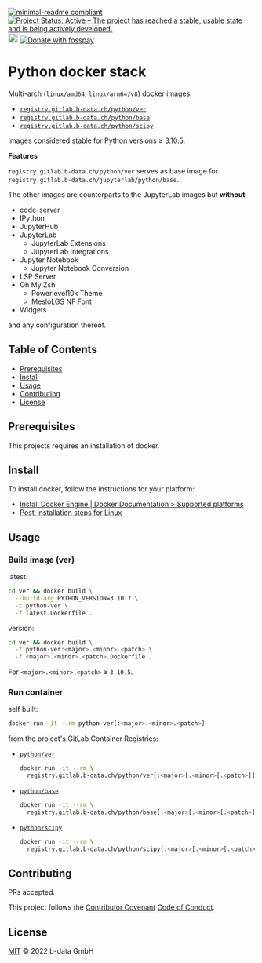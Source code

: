 [![minimal-readme compliant](https://img.shields.io/badge/readme%20style-minimal-brightgreen.svg)](https://github.com/RichardLitt/standard-readme/blob/master/example-readmes/minimal-readme.md) [![Project Status: Active – The project has reached a stable, usable state and is being actively developed.](https://www.repostatus.org/badges/latest/active.svg)](https://www.repostatus.org/#active) <a href="https://liberapay.com/benz0li/donate"><img src="https://liberapay.com/assets/widgets/donate.svg" alt="Donate using Liberapay" height="20"></a> <a href="https://benz0li.b-data.io/donate?project=1"><img src="https://benz0li.b-data.io/donate/static/donate-with-fosspay.png" alt="Donate with fosspay"></a>

# Python docker stack

Multi-arch (`linux/amd64`, `linux/arm64/v8`) docker images:

*  [`registry.gitlab.b-data.ch/python/ver`](https://gitlab.b-data.ch/python/ver/container_registry)
*  [`registry.gitlab.b-data.ch/python/base`](https://gitlab.b-data.ch/python/base/container_registry)
*  [`registry.gitlab.b-data.ch/python/scipy`](https://gitlab.b-data.ch/python/scipy/container_registry)

Images considered stable for Python versions ≥ 3.10.5.

**Features**

`registry.gitlab.b-data.ch/python/ver` serves as base image for
`registry.gitlab.b-data.ch/jupyterlab/python/base`.

The other images are counterparts to the JupyterLab images but **without**

*  code-server
*  IPython
*  JupyterHub
*  JupyterLab
    *  JupyterLab Extensions
    *  JupyterLab Integrations
*  Jupyter Notebook
    *  Jupyter Notebook Conversion
*  LSP Server
*  Oh My Zsh
    *  Powerlevel10k Theme
    *  MesloLGS NF Font
*  Widgets

and any configuration thereof.

## Table of Contents

*  [Prerequisites](#prerequisites)
*  [Install](#install)
*  [Usage](#usage)
*  [Contributing](#contributing)
*  [License](#license)

## Prerequisites

This projects requires an installation of docker.

## Install

To install docker, follow the instructions for your platform:

*  [Install Docker Engine | Docker Documentation > Supported platforms](https://docs.docker.com/engine/install/#supported-platforms)
*  [Post-installation steps for Linux](https://docs.docker.com/engine/install/linux-postinstall/)

## Usage

### Build image (ver)

latest:

```bash
cd ver && docker build \
  --build-arg PYTHON_VERSION=3.10.7 \
  -t python-ver \
  -f latest.Dockerfile .
```

version:

```bash
cd ver && docker build \
  -t python-ver:<major>.<minor>.<patch> \
  -f <major>.<minor>.<patch>.Dockerfile .
```

For `<major>.<minor>.<patch>` ≥ `3.10.5`.

### Run container

self built:

```bash
docker run -it --rm python-ver[:<major>.<minor>.<patch>]
```

from the project's GitLab Container Registries:

*  [`python/ver`](https://gitlab.b-data.ch/python/ver/container_registry)  
    ```bash
    docker run -it --rm \
      registry.gitlab.b-data.ch/python/ver[:<major>[.<minor>[.<patch>]]]
    ```
*  [`python/base`](https://gitlab.b-data.ch/python/base/container_registry)  
    ```bash
    docker run -it --rm \
      registry.gitlab.b-data.ch/python/base[:<major>[.<minor>[.<patch>]]]
    ```
*  [`python/scipy`](https://gitlab.b-data.ch/python/scipy/container_registry)
    ```bash
    docker run -it --rm \
      registry.gitlab.b-data.ch/python/scipy[:<major>[.<minor>[.<patch>]]]
    ```

## Contributing

PRs accepted.

This project follows the
[Contributor Covenant](https://www.contributor-covenant.org)
[Code of Conduct](CODE_OF_CONDUCT.md).

## License

[MIT](LICENSE) © 2022 b-data GmbH
